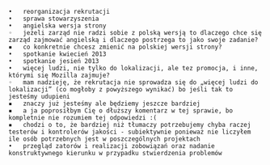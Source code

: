 	•	reorganizacja rekrutacji
	•	sprawa stowarzyszenia
	•	angielska wersja strony
	◦	jeżeli zarząd nie radzi sobie z polską wersją to dlaczego chce się zarząd zajmować angielską i dlaczego postrzega to jako swoje zadanie?
	▪	co konkretnie chcesz zmienić na polskiej wersji strony?
	•	spotkanie kwiecień 2013
	•	spotkanie jesień 2013
	•	więcej ludzi, nie tylko do lokalizacji, ale tez promocja, i inne, którymi się Mozilla zajmuje?
	◦	mam nadzieję, że rekrutacja nie sprowadza się do „więcej ludzi do lokalizacji” (co mogłoby z powyższego wynikać) bo jeśli tak to jesteśmy udupieni
	▪	znaczy już jesteśmy ale będziemy jeszcze bardziej
	▪	a ja poprosiłbym Cię o dłuższy komentarz w tej sprawie, bo kompletnie nie rozumiem tej odpowiedzi :(
	▪	chodzi o to, że bardziej niż tłumaczy potrzebujemy chyba raczej testerów i kontrolerów jakości - subiektywnie ponieważ nie liczyłem ile osób potrzebnych jest w poszczególnych projektach
	•	przegląd zatorów i realizacji zobowiązań oraz nadanie konstruktywnego kierunku w przypadku stwierdzenia problemów
